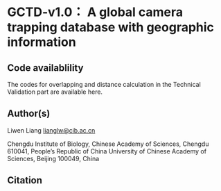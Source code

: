 # GCTD-v1.0： A global camera trapping database with geographic information

## Code availablility
The codes for overlapping and distance calculation in the Technical Validation part are available here.

## Author(s)

Liwen Liang lianglw@cib.ac.cn

Chengdu Institute of Biology, Chinese Academy of Sciences, Chengdu 610041, People’s Republic of China
University of Chinese Academy of Sciences, Beijing 100049, China

## Citation
